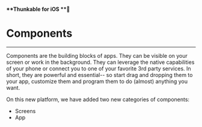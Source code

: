 #### **Thunkable for iOS **

# Components

---

Components are the building blocks of apps. They can be visible on your screen or work in the background. They can leverage the native capabilities of your phone or connect you to one of your favorite 3rd party services.  In short, they are powerful and essential-- so start drag and dropping them to your app, customize them and program them to do \(almost\) anything you want.

On this new platform, we have added two new categories of components:

* Screens
* App



